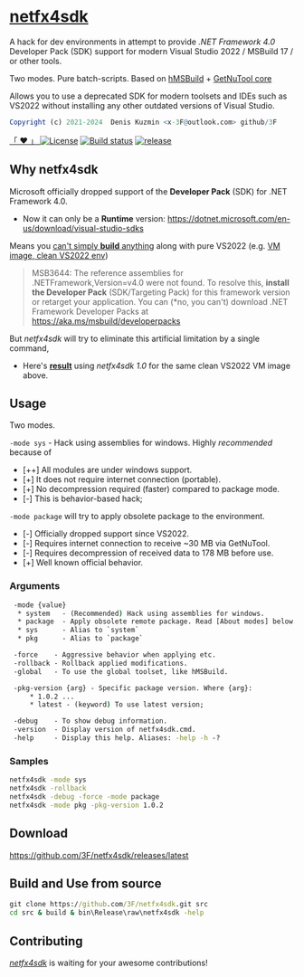 # [netfx4sdk](https://github.com/3F/netfx4sdk)

A hack for dev environments in attempt to provide *.NET Framework 4.0* Developer Pack (SDK) support for modern Visual Studio 2022 / MSBuild 17 / or other tools.

Two modes. Pure batch-scripts. Based on [hMSBuild](https://github.com/3F/hMSBuild) + [GetNuTool core](https://github.com/3F/GetNuTool)

Allows you to use a deprecated SDK for modern toolsets and IDEs such as VS2022 without installing any other outdated versions of Visual Studio.

```r
Copyright (c) 2021-2024  Denis Kuzmin <x-3F@outlook.com> github/3F
```

[ 「 ❤ 」 ](https://3F.github.io/fund) [![License](https://img.shields.io/badge/License-MIT-74A5C2.svg)](https://github.com/3F/netfx4sdk/blob/master/License.txt)
[![Build status](https://ci.appveyor.com/api/projects/status/7d2jae48fii2m99o/branch/master?svg=true)](https://ci.appveyor.com/project/3Fs/netfx4sdk/branch/master)
[![release](https://img.shields.io/github/release/3F/netfx4sdk.svg)](https://github.com/3F/netfx4sdk/releases/latest)

## Why netfx4sdk

Microsoft officially dropped support of the **Developer Pack** (SDK) for .NET Framework 4.0.

* Now it can only be a **Runtime** version: https://dotnet.microsoft.com/en-us/download/visual-studio-sdks

Means you [can't simply **build** anything](https://ci.appveyor.com/project/3Fs/vssolutionbuildevent/builds/42027332#L121) along with pure VS2022 (e.g. [VM image, clean VS2022 env](https://ci.appveyor.com/project/3Fs/vssolutionbuildevent/builds/42027332#L121))

> MSB3644: The reference assemblies for .NETFramework,Version=v4.0 were not found. To resolve this, **install the Developer Pack** (SDK/Targeting Pack) for this framework version or retarget your application. You can (\*no, you can't) download .NET Framework Developer Packs at https://aka.ms/msbuild/developerpacks

But *netfx4sdk* will try to eliminate this artificial limitation by a single command,

* Here's [**result**](https://ci.appveyor.com/project/3Fs/vssolutionbuildevent/builds/42060343#L6) using *netfx4sdk 1.0* for the same clean VS2022 VM image above.

## Usage

Two modes.

`-mode sys` - Hack using assemblies for windows. Highly *recommended* because of

* [++] All modules are under windows support.
* [+] It does not require internet connection (portable).
* [+] No decompression required (faster) compared to package mode.
* [-] This is behavior-based hack;

`-mode package` will try to apply obsolete package to the environment.

* [-] Officially dropped support since VS2022.
* [-] Requires internet connection to receive ~30 MB via GetNuTool.
* [-] Requires decompression of received data to 178 MB before use.
* [+] Well known official behavior.

### Arguments

```bat
 -mode {value}
  * system   - (Recommended) Hack using assemblies for windows.
  * package  - Apply obsolete remote package. Read [About modes] below.
  * sys      - Alias to `system`
  * pkg      - Alias to `package`

 -force    - Aggressive behavior when applying etc.
 -rollback - Rollback applied modifications.
 -global   - To use the global toolset, like hMSBuild.

 -pkg-version {arg} - Specific package version. Where {arg}:
     * 1.0.2 ...
     * latest - (keyword) To use latest version;

 -debug    - To show debug information.
 -version  - Display version of netfx4sdk.cmd.
 -help     - Display this help. Aliases: -help -h -?
```

### Samples

```bat
netfx4sdk -mode sys
netfx4sdk -rollback
netfx4sdk -debug -force -mode package
netfx4sdk -mode pkg -pkg-version 1.0.2
```

## Download

https://github.com/3F/netfx4sdk/releases/latest

## Build and Use from source

```bat
git clone https://github.com/3F/netfx4sdk.git src
cd src & build & bin\Release\raw\netfx4sdk -help
```

## Contributing

[*netfx4sdk*](https://github.com/3F/netfx4sdk) is waiting for your awesome contributions!